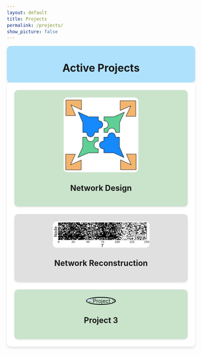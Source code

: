 ```yaml
---
layout: default
title: Projects
permalink: /projects/
show_picture: false
---
```


<div style="background-color: rgb(174, 225, 252); padding: 3px; border-radius: 10px; box-shadow: 0 4px 6px rgba(0, 0, 0, 0.1);">
<h1 style="text-align:center;">Active Projects</h1>
</div>

<div style="display: grid; grid-template-columns: repeat(auto-fit, minmax(300px, 1fr)); gap: 20px; background-color:rgb(255, 255, 255); padding: 20px; border-radius: 10px; box-shadow: 0 4px 6px rgba(0, 0, 0, 0.1);">

  <!-- Project 1 -->
  <div style="background-color: rgb(202, 228, 204); border-radius: 10px; padding: 20px; box-shadow: 0 2px 4px rgba(0, 0, 0, 0.1);">
    <div style="display: flex; justify-content: center; align-items: center; margin-bottom: 10px;">
      <img src="/assets/images/projects/net_design.png" alt="Network Design" style="max-width: 100%; max-height: 200px; border-radius: 10px;">
    </div>
    <h2 style="text-align: center;">Network Design</h2>
    <!-- <p>
      Many real systems have a remarkable ability to build complex networks structures in a reproducible fashion. These networks, such as proteins, molecules or lego structures, form from building blocks each with inherent locally defined rules specifying their potential connections.
    </p> -->
  </div>

  <!-- Project 2 -->
  <div style="background-color: #e0e0e0; border-radius: 10px; padding: 20px; box-shadow: 0 2px 4px rgba(0, 0, 0, 0.1);">
    <div style="display: flex; justify-content: center; align-items: center; margin-bottom: 10px;">
      <img src="/assets/images/projects/net_recon.jpg" alt="Project 2" style="max-width: 100%; max-height: 200px; border-radius: 10px;">
    </div>
    <h2 style="text-align: center;">Network Reconstruction</h2>
    <!-- <p>
      Description of the second project goes here. This project focuses on exploring new methodologies for network analysis and design.
    </p> -->
  </div>

  <!-- Project 3 -->
  <div style="background-color: rgb(202, 228, 204); border-radius: 10px; padding: 20px; box-shadow: 0 2px 4px rgba(0, 0, 0, 0.1);">
    <div style="display: flex; justify-content: center; align-items: center; margin-bottom: 10px;">
      <img src="/assets/images/projects/project3.png" alt="Project 3" style="max-width: 100%; max-height: 200px; border-radius: 50%; border: 2px solid black; object-fit: cover;">
    </div>
    <h2 style="text-align: center;">Project 3</h2>
    <!-- <p>
      Description of the third project goes here. This project investigates the role of local rules in shaping global network structures.
    </p> -->
  </div>

</div>